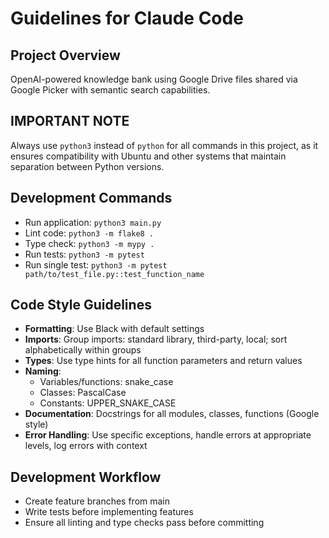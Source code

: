 # Guidelines for Claude Code

## Project Overview
OpenAI-powered knowledge bank using Google Drive files shared via Google Picker with semantic search capabilities.

## IMPORTANT NOTE
Always use `python3` instead of `python` for all commands in this project, as it ensures compatibility with Ubuntu and other systems that maintain separation between Python versions.

## Development Commands
- Run application: `python3 main.py`
- Lint code: `python3 -m flake8 .`
- Type check: `python3 -m mypy .`
- Run tests: `python3 -m pytest`
- Run single test: `python3 -m pytest path/to/test_file.py::test_function_name`

## Code Style Guidelines
- **Formatting**: Use Black with default settings
- **Imports**: Group imports: standard library, third-party, local; sort alphabetically within groups
- **Types**: Use type hints for all function parameters and return values
- **Naming**:
  - Variables/functions: snake_case
  - Classes: PascalCase
  - Constants: UPPER_SNAKE_CASE
- **Documentation**: Docstrings for all modules, classes, functions (Google style)
- **Error Handling**: Use specific exceptions, handle errors at appropriate levels, log errors with context

## Development Workflow
- Create feature branches from main
- Write tests before implementing features
- Ensure all linting and type checks pass before committing